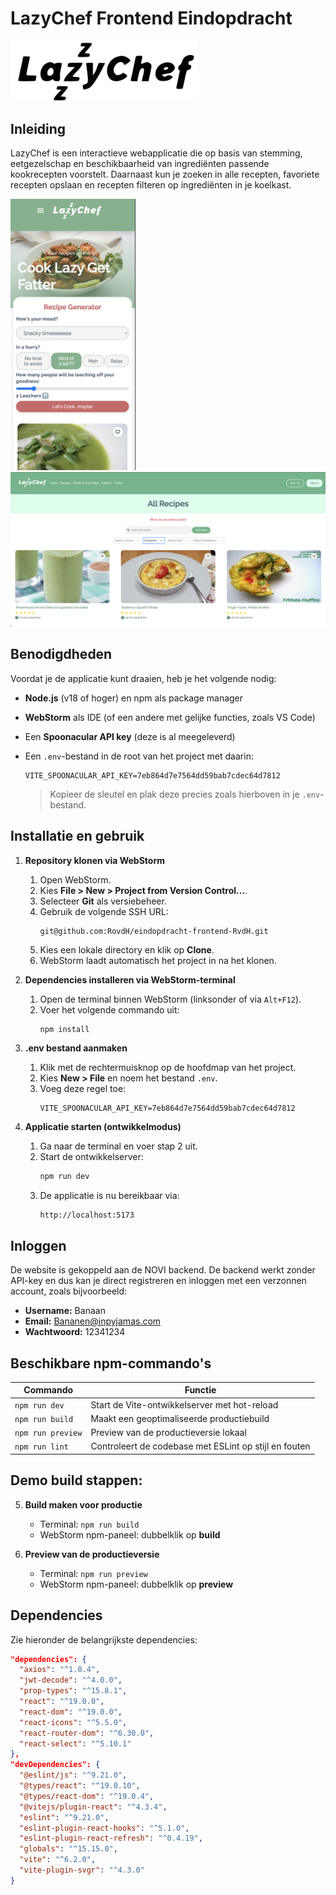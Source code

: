 # LazyChef Frontend Eindopdracht
<p><img src="./public/screenshots/LazyChef-app-screenshot-2.png" alt="Logo Screenshot" width="300"/></p>

## Inleiding

LazyChef is een interactieve webapplicatie die op basis van stemming, eetgezelschap en beschikbaarheid van ingrediënten passende kookrecepten voorstelt. Daarnaast kun je zoeken in alle recepten, favoriete recepten opslaan en recepten filteren op ingrediënten in je koelkast.

<p><img src="./public/screenshots/LazyChef-app-screenshot-4.png" alt="Home Screenshot" width="200"/><img src="./public/screenshots/LazyChef-app-screenshot-1.png" alt="Recipes Screenshot" width="600"/></p>

## Benodigdheden
Voordat je de applicatie kunt draaien, heb je het volgende nodig:

- **Node.js** (v18 of hoger) en npm als package manager
- **WebStorm** als IDE (of een andere met gelijke functies, zoals VS Code)
- Een **Spoonacular API key** (deze is al meegeleverd)
- Een `.env`-bestand in de root van het project met daarin:
  ```env
  VITE_SPOONACULAR_API_KEY=7eb864d7e7564dd59bab7cdec64d7812
  ```

  > Kopieer de sleutel en plak deze precies zoals hierboven in je `.env`-bestand.

## Installatie en gebruik

1. **Repository klonen via WebStorm**
   1. Open WebStorm.
   2. Kies **File > New > Project from Version Control...**.
   3. Selecteer **Git** als versiebeheer.
   4. Gebruik de volgende SSH URL:
      ```
      git@github.com:RovdH/eindopdracht-frontend-RvdH.git
      ```
   5. Kies een lokale directory en klik op **Clone**.
   6. WebStorm laadt automatisch het project in na het klonen.

2. **Dependencies installeren via WebStorm-terminal**
   1. Open de terminal binnen WebStorm (linksonder of via `Alt+F12`).
   2. Voer het volgende commando uit:
      ```bash
      npm install
      ```

3. **.env bestand aanmaken**
   1. Klik met de rechtermuisknop op de hoofdmap van het project.
   2. Kies **New > File** en noem het bestand `.env`.
   3. Voeg deze regel toe:
      ```env
      VITE_SPOONACULAR_API_KEY=7eb864d7e7564dd59bab7cdec64d7812
      ```

4. **Applicatie starten (ontwikkelmodus)**
   1. Ga naar de terminal en voer stap 2 uit.
   2. Start de ontwikkelserver:
      ```bash
      npm run dev
      ```
   3. De applicatie is nu bereikbaar via:
      ```
      http://localhost:5173
      ```

## Inloggen
De website is gekoppeld aan de NOVI backend. De backend werkt zonder API-key en dus kan je direct registreren en inloggen met een verzonnen account, zoals bijvoorbeeld:

- **Username:** Banaan
- **Email:** Bananen@inpyjamas.com
- **Wachtwoord:** 12341234

## Beschikbare npm-commando's

| Commando          | Functie                                               |
| ---------------- | ----------------------------------------------------- |
| `npm run dev`     | Start de Vite-ontwikkelserver met hot-reload         |
| `npm run build`   | Maakt een geoptimaliseerde productiebuild             |
| `npm run preview` | Preview van de productieversie lokaal                |
| `npm run lint`    | Controleert de codebase met ESLint op stijl en fouten |


## Demo build stappen:

5. **Build maken voor productie**
   - Terminal: `npm run build`
   - WebStorm npm-paneel: dubbelklik op **build**

6. **Preview van de productieversie**
   - Terminal: `npm run preview`
   - WebStorm npm-paneel: dubbelklik op **preview**


## Dependencies

Zie hieronder de belangrijkste dependencies:

```json
"dependencies": {
  "axios": "^1.8.4",
  "jwt-decode": "^4.0.0",
  "prop-types": "^15.8.1",
  "react": "^19.0.0",
  "react-dom": "^19.0.0",
  "react-icons": "^5.5.0",
  "react-router-dom": "^6.30.0",
  "react-select": "^5.10.1"
},
"devDependencies": {
  "@eslint/js": "^9.21.0",
  "@types/react": "^19.0.10",
  "@types/react-dom": "^19.0.4",
  "@vitejs/plugin-react": "^4.3.4",
  "eslint": "^9.21.0",
  "eslint-plugin-react-hooks": "^5.1.0",
  "eslint-plugin-react-refresh": "^0.4.19",
  "globals": "^15.15.0",
  "vite": "^6.2.0",
  "vite-plugin-svgr": "^4.3.0"
}
```

